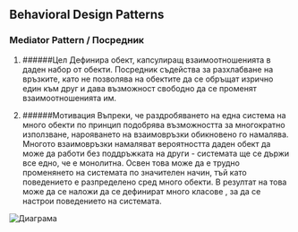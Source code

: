 ## Behavioral Design Patterns

### Mediator Pattern / Посредник ###

1. ######Цел
Дефинира обект, капсулиращ взаимоотношенията в даден набор от обекти. Посредник съдейства за разхлабване на връзките, като не позволява на обектите да се обръщат изрично един към друг и дава възможност свободно да се променят взаимоотношенията им.

2. ######Мотивация
Въпреки, че раздробяването на една система на много обекти по принцип подобрява възможността за многократно използване, нарояването на взаимовръзки обикновено го намалява. Многото взаимовръзки намаляват вероятността даден обект да може да работи без поддръжката на други - системата ще се държи все едно, че е монолитна. Освен това може да е трудно променянето на системата по значителен начин, тъй като поведението е разпределено сред много обекти. В резултат на това може да се наложи да се дефинират много класове , за да се настрои поведението на системата.

![Диаграма](https://upload.wikimedia.org/wikipedia/commons/e/e4/Mediator_design_pattern.png)